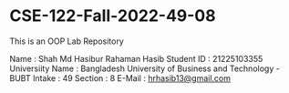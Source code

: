 # CSE-122-Fall-2022-49-08
This is an OOP Lab Repository

Name : Shah Md Hasibur Rahaman Hasib
Student ID : 21225103355
Universiity Name : Bangladesh University of Business and Technology - BUBT
Intake : 49
Section : 8 
E-Mail : hrhasib13@gmail.com
